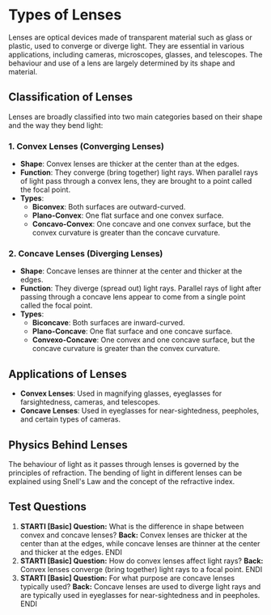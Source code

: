 # Types of Lenses

Lenses are optical devices made of transparent material such as glass or plastic, used to converge or diverge light. They are essential in various applications, including cameras, microscopes, glasses, and telescopes. The behaviour and use of a lens are largely determined by its shape and material. 

## Classification of Lenses

Lenses are broadly classified into two main categories based on their shape and the way they bend light:

### 1. Convex Lenses (Converging Lenses)
- **Shape**: Convex lenses are thicker at the center than at the edges.
- **Function**: They converge (bring together) light rays. When parallel rays of light pass through a convex lens, they are brought to a point called the focal point.
- **Types**:
  - **Biconvex**: Both surfaces are outward-curved.
  - **Plano-Convex**: One flat surface and one convex surface.
  - **Concavo-Convex**: One concave and one convex surface, but the convex curvature is greater than the concave curvature.

### 2. Concave Lenses (Diverging Lenses)
- **Shape**: Concave lenses are thinner at the center and thicker at the edges.
- **Function**: They diverge (spread out) light rays. Parallel rays of light after passing through a concave lens appear to come from a single point called the focal point.
- **Types**:
  - **Biconcave**: Both surfaces are inward-curved.
  - **Plano-Concave**: One flat surface and one concave surface.
  - **Convexo-Concave**: One convex and one concave surface, but the concave curvature is greater than the convex curvature.

## Applications of Lenses

- **Convex Lenses**: Used in magnifying glasses, eyeglasses for farsightedness, cameras, and telescopes.
- **Concave Lenses**: Used in eyeglasses for near-sightedness, peepholes, and certain types of cameras.

## Physics Behind Lenses

The behaviour of light as it passes through lenses is governed by the principles of refraction. The bending of light in different lenses can be explained using Snell's Law and the concept of the refractive index.

## Test Questions

1. **STARTI [Basic] Question:** What is the difference in shape between convex and concave lenses? **Back:** Convex lenses are thicker at the center than at the edges, while concave lenses are thinner at the center and thicker at the edges. ENDI
2. **STARTI [Basic] Question:** How do convex lenses affect light rays? **Back:** Convex lenses converge (bring together) light rays to a focal point. ENDI
3. **STARTI [Basic] Question:** For what purpose are concave lenses typically used? **Back:** Concave lenses are used to diverge light rays and are typically used in eyeglasses for near-sightedness and in peepholes. ENDI